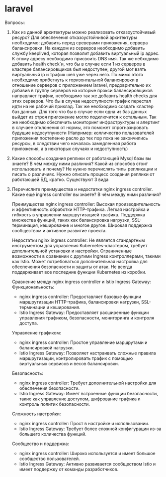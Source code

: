 # laravel

Вопросы:
1. Как из данной архитектуры можно реализовать отказоустойчивый ресурс?
   Для обеспечения отказоустойчивой архитектуры необходимо: добавить перед среверами приложения, сервера балансировки. На каждом из серверов необходимо добавить службу keeplived, которая позволит добавить виртуальный ip адрес. К этому адресу необходимо присвоить DNS имя. Так же небходимо добавить health check`и, что бы в случае если 1 из серверов в кластере балансировщиков был недоступен, другой мог взять виртуальный ip и трафик шел уже через него. По мимо этого необходимо прибегнуть к горизонтальной балансировки в отношение серверов с приложением laravel, предоврительно их добавив в группу серверов на которые прокси балансировщиков направляет трафик, необходимо так же добавить health checks для этих серверов. Что бы в случае недоступности трафик перестал идти на не рабочий приклад. Так же необходимо создать кластер баз данных. Для того что бы в случае если одна из баз данных выйдет из строя приложение могло подключится к остальным. Так же необходимо обеспечить мониторинг инфраструктуры и алертинг в случаее отклонения от нормы, это поможет спрогназировать будущие недосутпуности (Например: колличество пользователей приложения постепенно расло до тех пор пока не закончились ресурсы, в следствии чего началась замедленная работа приложения, а в некоторых случаях и недоступность)
   
3. Какие способы создания реплики от работающей Mysql базы вы знаете? В чём между ними различия? Какой из способов стоит использовать и почему? Не нужно перечислять типы репликации и писать о различиях. Нужно описать процесс создания реплики от работающей БД, кратко.
   Существуют 3 вида 
5. Перечислите преимущества и недостатки nginx ingress controller. Какие ещё ingress controller вы знаете? В чём между ними различия?

   Преимущества nginx ingress controller:
Высокая производительность и эффективность обработки HTTP-трафика.
Легкая настройка и гибкость в управлении маршрутизацией трафика.
Поддержка множества функций, таких как балансировка нагрузки, SSL-терминация, кеширование и многое другое.
Широкая поддержка сообществом и активное развитие проекта.

   Недостатки nginx ingress controller:
Не является стандартным инструментом для управления Kubernetes-кластером, требует дополнительной установки и настройки.
Ограниченные возможности в сравнении с другими Ingress контроллерами, такими как Istio.
Может потребоваться дополнительная настройка для обеспечения безопасности и защиты от атак.
Не всегда поддерживает все последние функции Kubernetes из коробки.

   Сравнение между nginx ingress controller и Istio Ingress Gateway:
   Функциональность:
   - nginx ingress controller: Предоставляет базовые функции маршрутизации HTTP-трафика, балансировки нагрузки, SSL-терминации и кеширования.
   - Istio Ingress Gateway: Предоставляет расширенные функции управления трафиком, безопасности, мониторинга и контроля доступа.

   Управление трафиком:
   - nginx ingress controller: Простое управление маршрутами и балансировкой нагрузки.
   - Istio Ingress Gateway: Позволяет настраивать сложные правила маршрутизации, контролировать трафик с помощью виртуальных сервисов и весов балансировки.

   Безопасность:
   - nginx ingress controller: Требует дополнительной настройки для обеспечения безопасности.
   - Istio Ingress Gateway: Имеет встроенные функции безопасности, такие как управление доступом, шифрование трафика и контроль политик безопасности.

   Сложность настройки:
   - nginx ingress controller: Прост в настройке и использовании.
   - Istio Ingress Gateway: Требует более сложной конфигурации из-за большего количества функций.

   Сообщество и поддержка:
   - nginx ingress controller: Широко используется и имеет большое сообщество пользователей.
   - Istio Ingress Gateway: Активно развивается сообществом Istio и имеет поддержку от команды разработчиков.
